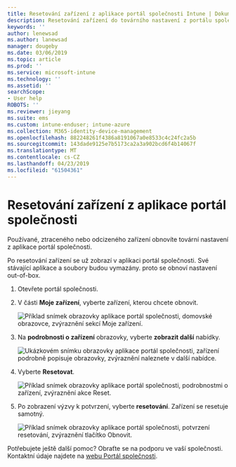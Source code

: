 ```yaml
---
title: Resetování zařízení z aplikace portál společnosti Intune | Dokumentace Microsoftu
description: Resetování zařízení do továrního nastavení z portálu společnosti pro Windows 10.
keywords: ''
author: lenewsad
ms.author: lanewsad
manager: dougeby
ms.date: 03/06/2019
ms.topic: article
ms.prod: ''
ms.service: microsoft-intune
ms.technology: ''
ms.assetid: ''
searchScope:
- User help
ROBOTS: ''
ms.reviewer: jieyang
ms.suite: ems
ms.custom: intune-enduser; intune-azure
ms.collection: M365-identity-device-management
ms.openlocfilehash: 882248261f4386a8191067a0e8533c4c24fc2a5b
ms.sourcegitcommit: 143dade9125e7b5173ca2a3a902bcd6f4b14067f
ms.translationtype: MT
ms.contentlocale: cs-CZ
ms.lasthandoff: 04/23/2019
ms.locfileid: "61504361"
---
```

# <a name="reset-device-from-the-company-portal-app"></a>Resetování zařízení z aplikace portál společnosti  

Používané, ztraceného nebo odcizeného zařízení obnovíte tovární nastavení z aplikace portál společnosti.  

Po resetování zařízení se už zobrazí v aplikaci portál společnosti. Své stávající aplikace a soubory budou vymazány. proto se obnoví nastavení out-of-box.  

1. Otevřete portál společnosti.  
2. V části **Moje zařízení**, vyberte zařízení, kterou chcete obnovit.   

    ![Příklad snímek obrazovky aplikace portál společnosti, domovské obrazovce, zvýraznění sekcí Moje zařízení.](./media/1802-cp-app-windows-home.png)  

3. Na **podrobnosti o zařízení** obrazovky, vyberte **zobrazit další** nabídky.  

    ![Ukázkovém snímku obrazovky aplikace portál společnosti, zařízení podrobně popisuje obrazovky, zvýraznění naleznete v další nabídce.](./media/1802-cp-app-windows-device-details.png)  

4. Vyberte **Resetovat**.  

     ![Příklad snímek obrazovky aplikace portál společnosti, podrobnostmi o zařízení, zvýraznění akce Reset. ](./media/1802-cp-app-windows-device-details-reset.png)  

5. Po zobrazení výzvy k potvrzení, vyberte **resetování**. Zařízení se resetuje samotný.  

     ![Příklad snímek obrazovky aplikace portál společnosti, potvrzení resetování, zvýraznění tlačítko Obnovit. ](./media/1802-cp-app-windows-reset-confirm.png)  

Potřebujete ještě další pomoc? Obraťte se na podporu ve vaší společnosti. Kontaktní údaje najdete na [webu Portál společnosti](https://go.microsoft.com/fwlink/?linkid=2010980).  
